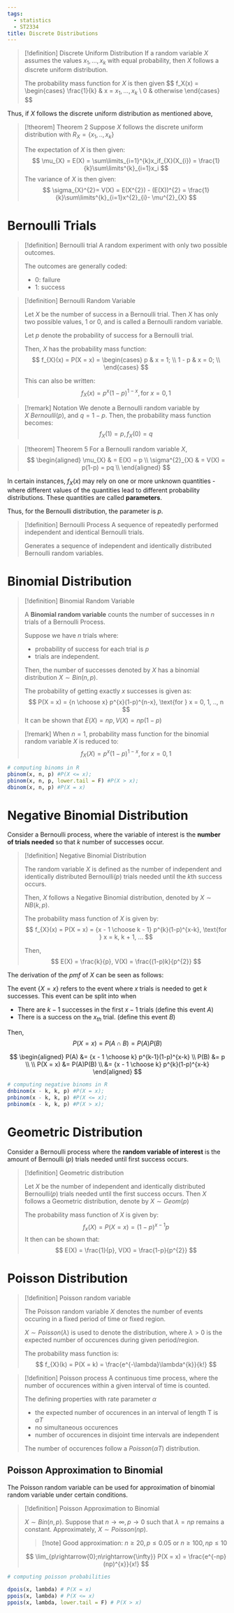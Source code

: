 ```yaml
---
tags:
  - statistics
  - ST2334
title: Discrete Distributions
---
```

> [!definition] Discrete Uniform Distribution
> If a random variable $X$ assumes the values $x_1,..., x_k$ with equal probability, then $X$ follows a discrete uniform distribution.
> 
> The probability mass function for $X$ is then given
> $$ f_X(x) = \begin{cases}
> \frac{1}{k} & x = $x_{1},..., x_k$ \\
> 0 & otherwise 
> \end{cases}
> $$

Thus, if $X$ follows the discrete uniform distribution as mentioned above,
 
 > [!theorem] Theorem 2
 > Suppose $X$ follows the discrete uniform distribution with $R_{X}=  \{x_{1}, .. , x_k\}$
 > 
 > The expectation of $X$ is then given: 
 > $$
 >\mu_{X} = E(X) = \sum\limits_{i=1}^{k}x_if_{X}(X_{i}) = \frac{1}{k}\sum\limits^{k}_{i=1}x_i
 > $$
 > The variance of $X$ is then given:
 > $$
 > \sigma_{X}^{2}= V(X) = E(X^{2}) - (E(X))^{2} = \frac{1}{k}\sum\limits^{k}_{i=1}x^{2}_{i}- \mu^{2}_{X}
 > $$
# Bernoulli Trials

> [!definition] Bernoulli trial
> A random experiment with only two possible outcomes.
> 
> The outcomes are generally coded:
> - 0: failure
> - 1: success

> [!definition] Bernoulli Random Variable
> 
> Let $X$ be the number of success in a Bernoulli trial. Then $X$ has only two possible values, 1 or 0, and is called a Bernoulli random variable.
> 
> Let $p$ denote the probability of success for a Bernoulli trial.
> 
> Then, $X$ has the probability mass function:
> $$
> f_{X}(x) = P(X = x) = \begin{cases}
> p & x = 1; \\
> 1 - p & x = 0; \\
> \end{cases}
> $$
> 
> This can also be written:
> $$
> f_{X}(x) = p^{x}(1-p)^{1-x}, \text{for } x=0,1
> $$

> [!remark] Notation
> We denote a Bernoulli random variable by $X  ~ Bernoulli(p)$, and $q = 1-p$.
> Then, the probability mass function becomes:
> $$
>f_{X}(1)=p, f_{X}(0) = q
> $$

> [!theorem] Theorem 5
> For a Bernoulli random variable $X$,
> $$
> \begin{aligned}
> \mu_{X} & = E(X) = p \\
> \sigma^{2}_{X} & = V(X) = p(1-p) = pq \\ 
> \end{aligned}
> $$

In certain instances, $f_X(x)$ may rely on one or more unknown quantities - where different values of the quantities lead to different probability distributions. These quantities are called **parameters**.

Thus, for the Bernoulli distribution, the parameter is $p$. 

> [!definition] Bernoulli Process
> A sequence of repeatedly performed independent and identical Bernoulli trials. 
> 
> Generates a sequence of independent and identically distributed Bernoulli random variables.

# Binomial Distribution

> [!definition] Binomial Random Variable
> 
> A **Binomial random variable** counts the number of successes in $n$ trials of a Bernoulli Process.
> 
> Suppose we have $n$ trials where:
> - probability of success for each trial is $p$
> - trials are independent.
>   
> Then, the number of successes denoted by $X$ has a binomial distribution $X \sim Bin(n, p)$.
> 
> The probability of getting exactly $x$ successes is given as:
> $$
> P(X = x) = {n \choose x} p^{x}(1-p)^{n-x}, \text{for } x = 0, 1, .., n
> $$
> It can be shown that $E(X) = np, V(X) = np(1-p)$

> [!remark]
> When $n = 1$, probability mass function for the binomial random variable $X$ is reduced to:
> $$
> f_{X}(X) = p^{x}(1-p)^{1-x}, \text{for } x = 0,1
> $$

```R
# computing binoms in R
pbinom(x, n, p) #P(X <= x);
pbinom(x, n, p, lower.tail = F) #P(X > x);
dbinom(x, n, p) #P(X = x)
```

# Negative Binomial Distribution

Consider a Bernoulli process, where the variable of interest is the **number of trials needed** so that $k$ number of successes occur.

> [!definition] Negative Binomial Distribution
> 
> The random variable $X$ is defined as the number of independent and identically distributed Bernoulli($p$) trials needed until the $k$th success occurs.
> 
> Then, $X$ follows a Negative Binomial distribution, denoted by $X \sim NB(k, p)$.
> 
> The probability mass function of $X$ is given by:
> $$
> f_{X}(x) = P(X = x) = {x - 1 \choose k - 1} p^{k}(1-p)^{x-k}, \text{for } x = k, k + 1, ...
> $$
> 
> Then,
> $$
> E(X) = \frac{k}{p}, V(X) = \frac{(1-p)k}{p^{2}}
> $$

The derivation of the $pmf$ of $X$ can be seen as follows:

The event $\{X=x\}$ refers to the event where $x$ trials is needed to get $k$ successes.
This event can be split into when
- There are $k - 1$ successes in the first $x - 1$ trials (define this event $A$)
- There is a success on the $x_{th}$ trial. (define this event $B$)

Then,
$$
P(X = x) = P(A \cap B) = P(A)P(B)
$$

$$
\begin{aligned}
P(A) &= {x - 1 \choose k} p^{k-1}(1-p)^{x-k} \\
P(B) &= p \\
\\
P(X = x) &= P(A)P(B) \\
&= {x - 1 \choose k} p^{k}(1-p)^{x-k}
\end{aligned}
$$


```R
# computing negative binoms in R
dnbinom(x - k, k, p) #P(X = x);
pnbinom(x - k, k, p) #P(X <= x);
pnbinom(x - k, k, p) #P(X > x);
```
# Geometric Distribution

Consider a Bernoulli process where the **random variable of interest** is the amount of Bernoulli ($p$) trials needed until first success occurs.

> [!definition] Geometric distribution
> 
> Let $X$ be the number of independent and identically distributed Bernoulli($p$) trials needed until the first success occurs. Then $X$ follows a Geometric distribution, denote by $X \sim Geom(p)$
> 
> The probability mass function of $X$ is given by:
> $$f_{x}(X) = P(X = x) = (1-p)^{x-1}p$$
> It then can be shown that:
> $$
>E(X) = \frac{1}{p}, V(X) = \frac{1-p}{p^{2}} 
> $$

# Poisson Distribution

> [!definition] Poisson random variable
> 
> The Poisson random variable $X$ denotes the number of events occuring in a fixed period of time or fixed region.
> 
> $X \sim Poisson(\lambda)$ is used to denote the distribution, where $\lambda > 0$ is the expected number of occurences during given period/region.
> 
> The probability mass function is:
> $$
> f_{X}(k) = P(X = k) = \frac{e^{-\lambda}\lambda^{k}}{k!}
>  $$

> [!definition] Poisson process
> A continuous time process, where the number of occurences within a given interval of time is counted.
> 
> The defining properties with rate parameter $\alpha$
> - the expected number of occurences in an interval of length T is $\alpha T$
> - no simultaneous occurences
> - number of occurences in disjoint time intervals are independent
>   
> The number of occurences follow a $Poisson(\alpha T)$ distribution.

## Poisson Approximation to Binomial

The Poisson random variable can be used for approximation of binomial random variable under certain conditions.

> [!definition] Poisson Approximation to Binomial
> 
> $X \sim Bin(n,p)$. Suppose that $n \rightarrow \infty, p \rightarrow 0$ such that $\lambda = np$ remains a constant.
> Approximately, $X \sim Poisson(np)$.
> 
> > [!note] Good approximation:
> > $n \geq 20, p \leq 0.05$ or $n \geq 100, np \leq 10$
> 
> $$
> \lim_{p\rightarrow{0};n\rightarrow{\infty}} P(X = x) = \frac{e^{-np}(np)^{x}}{x!}
> $$
> 

```R
# computing poisson probabilities

dpois(x, lambda) # P(X = x)
ppois(x, lambda) # P(X <= x)
ppois(x, lambda, lower.tail = F) # P(X > x)
```

